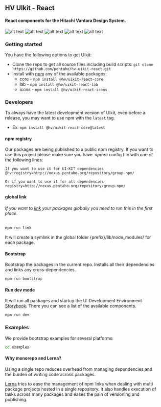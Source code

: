 ## HV UIkit - React
#### React components for the Hitachi Vantara Design System.

![alt text](https://img.shields.io/badge/node-11.10.0-brightgreen.svg)
![alt text](https://img.shields.io/badge/license-Apache%202-blue.svg)
![alt text](https://img.shields.io/badge/plataforms-chrome%20%7C%20firefox%20%7C%20safari%20%7C%20edge%20%7C%20ie%2011-blue.svg)
![alt text](https://img.shields.io/badge/core--coverage-80%25-green.svg)
![alt text](https://img.shields.io/badge/lab--coverage-68%25-orange.svg)


### Getting started

You have the following options to get UIkit:

- Clone the repo to get all source files including build scripts: `git clone https://github.com/pentaho/hv-uikit-react.git`  
- Install with [npm](http://nexus.pentaho.org/) any of the available packages:
  - core - ```npm install @hv/uikit-react-core```
  - lab - ```npm install @hv/uikit-react-lab```
  - icons - ```npm install @hv/uikit-react-icons```

### Developers

To always have the latest development version of UIkit, even before a release, you may want to use npm with the `latest` tag.

- Ex: ```npm install @hv/uikit-react-core@latest```

#### npm registry
Our packages are being published to a public npm registry. If you want to use this project please make sure you have _.npmrc_ config file with one of the following lines:

```
If you want to use it for UI-KIT dependencies
@hv:registry=http://nexus.pentaho.org/repository/group-npm/

Or if you want to use it for all dependencies
registry=http://nexus.pentaho.org/repository/group-npm/
```
#### global link
###### *If you want to [link](https://docs.npmjs.com/cli/link.html) your packages globally you need to run this in the first place.*

```bash
npm run link
```

It will create a symlink in the global folder {prefix}/lib/node_modules/<package> for each package.

#### Bootstrap

Bootstrap the packages in the current repo. Installs all their dependencies and links any cross-dependencies.

```bash
npm run bootstrap
```

#### Run dev mode

It will run all packages and startup the UI Development Environment [Storybook](https://storybook.js.org/). There you can see a list of the available components.

```bash
npm run dev
```
### Examples

We provide bootstrap examples for several platforms:

```bash
cd examples
```

#### Why monorepo and Lerna?
Using a single repo reduces overhead from managing dependencies and the burden of writing code across packages.

[Lerna](https://lernajs.io/) tries to ease the management of npm links when dealing with multi package projects hosted in a single repository. It also handles execution of tasks across many packages and eases the pain of versioning and publishing.

